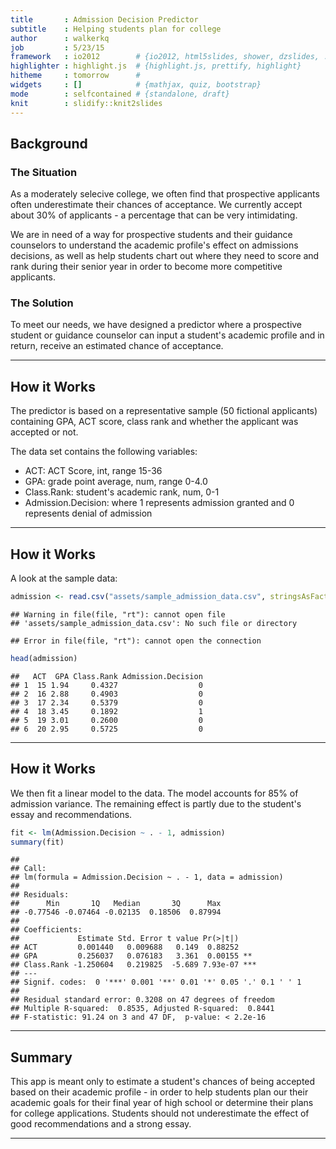 ```yaml
---
title       : Admission Decision Predictor 
subtitle    : Helping students plan for college
author      : walkerkq
job         : 5/23/15
framework   : io2012        # {io2012, html5slides, shower, dzslides, ...}
highlighter : highlight.js  # {highlight.js, prettify, highlight}
hitheme     : tomorrow      # 
widgets     : []            # {mathjax, quiz, bootstrap}
mode        : selfcontained # {standalone, draft}
knit        : slidify::knit2slides
---
```


## Background  

### The Situation  
As a moderately selecive college, we often find that prospective applicants often underestimate their chances of acceptance. We currently accept about 30% of applicants - a percentage that can be very intimidating.  

We are in need of a way for prospective students and their guidance counselors to understand the academic profile's effect on admissions decisions, as well as help students chart out where they need to score and rank during their senior year in order to become more competitive applicants.  

### The Solution

To meet our needs, we have designed a predictor where a prospective student or guidance counselor can input a student's academic profile and in return, receive an estimated chance of acceptance.

--- 

## How it Works

The predictor is based on a representative sample (50 fictional applicants) containing GPA, ACT score, class rank and whether the applicant was accepted or not.  

The data set contains the following variables:  
- ACT: ACT Score, int, range 15-36  
- GPA: grade point average, num, range 0-4.0  
- Class.Rank: student's academic rank, num, 0-1  
- Admission.Decision: where 1 represents admission granted and 0 represents denial of admission 

---

## How it Works  

A look at the sample data:  


```r
admission <- read.csv("assets/sample_admission_data.csv", stringsAsFactors=FALSE)
```

```
## Warning in file(file, "rt"): cannot open file
## 'assets/sample_admission_data.csv': No such file or directory
```

```
## Error in file(file, "rt"): cannot open the connection
```

```r
head(admission)
```

```
##   ACT  GPA Class.Rank Admission.Decision
## 1  15 1.94     0.4327                  0
## 2  16 2.88     0.4903                  0
## 3  17 2.34     0.5379                  0
## 4  18 3.45     0.1892                  1
## 5  19 3.01     0.2600                  0
## 6  20 2.95     0.5725                  0
```

--- 

## How it Works

We then fit a linear model to the data. The model accounts for 85% of admission variance. The remaining effect is partly due to the student's essay and recommendations.  


```r
fit <- lm(Admission.Decision ~ . - 1, admission)
summary(fit)
```

```
## 
## Call:
## lm(formula = Admission.Decision ~ . - 1, data = admission)
## 
## Residuals:
##      Min       1Q   Median       3Q      Max 
## -0.77546 -0.07464 -0.02135  0.18506  0.87994 
## 
## Coefficients:
##             Estimate Std. Error t value Pr(>|t|)    
## ACT         0.001440   0.009688   0.149  0.88252    
## GPA         0.256037   0.076183   3.361  0.00155 ** 
## Class.Rank -1.250604   0.219825  -5.689 7.93e-07 ***
## ---
## Signif. codes:  0 '***' 0.001 '**' 0.01 '*' 0.05 '.' 0.1 ' ' 1
## 
## Residual standard error: 0.3208 on 47 degrees of freedom
## Multiple R-squared:  0.8535,	Adjusted R-squared:  0.8441 
## F-statistic: 91.24 on 3 and 47 DF,  p-value: < 2.2e-16
```

---  

## Summary  

This app is meant only to estimate a student's chances of being accepted based on their academic profile - in order to help students plan our their academic goals for their final year of high school or determine their plans for college applications. Students should not underestimate the effect of good recommendations and a strong essay.    

---  
